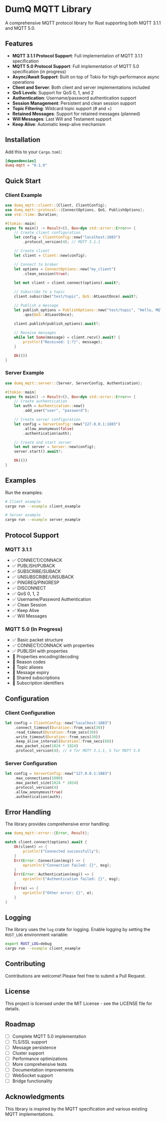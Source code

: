 # DumQ MQTT Library

A comprehensive MQTT protocol library for Rust supporting both MQTT 3.1.1 and MQTT 5.0.

## Features

- **MQTT 3.1.1 Protocol Support**: Full implementation of MQTT 3.1.1 specification
- **MQTT 5.0 Protocol Support**: Full implementation of MQTT 5.0 specification (in progress)
- **Async/Await Support**: Built on top of Tokio for high-performance async operations
- **Client and Server**: Both client and server implementations included
- **QoS Levels**: Support for QoS 0, 1, and 2
- **Authentication**: Username/password authentication support
- **Session Management**: Persistent and clean session support
- **Topic Filtering**: Wildcard topic support (# and +)
- **Retained Messages**: Support for retained messages (planned)
- **Will Messages**: Last Will and Testament support
- **Keep Alive**: Automatic keep-alive mechanism

## Installation

Add this to your `Cargo.toml`:

```toml
[dependencies]
dumq-mqtt = "0.1.0"
```

## Quick Start

### Client Example

```rust
use dumq_mqtt::client::{Client, ClientConfig};
use dumq_mqtt::protocol::{ConnectOptions, QoS, PublishOptions};
use std::time::Duration;

#[tokio::main]
async fn main() -> Result<(), Box<dyn std::error::Error>> {
    // Create client configuration
    let config = ClientConfig::new("localhost:1883")
        .protocol_version(4); // MQTT 3.1.1

    // Create client
    let client = Client::new(config);

    // Connect to broker
    let options = ConnectOptions::new("my_client")
        .clean_session(true);
    
    let mut client = client.connect(options).await?;

    // Subscribe to a topic
    client.subscribe("test/topic", QoS::AtLeastOnce).await?;

    // Publish a message
    let publish_options = PublishOptions::new("test/topic", "Hello, MQTT!")
        .qos(QoS::AtLeastOnce);
    
    client.publish(publish_options).await?;

    // Receive messages
    while let Some(message) = client.recv().await? {
        println!("Received: {:?}", message);
    }

    Ok(())
}
```

### Server Example

```rust
use dumq_mqtt::server::{Server, ServerConfig, Authentication};

#[tokio::main]
async fn main() -> Result<(), Box<dyn std::error::Error>> {
    // Create authentication
    let auth = Authentication::new()
        .add_user("user", "password");

    // Create server configuration
    let config = ServerConfig::new("127.0.0.1:1883")
        .allow_anonymous(false)
        .authentication(auth);

    // Create and start server
    let mut server = Server::new(config);
    server.start().await?;

    Ok(())
}
```

## Examples

Run the examples:

```bash
# Client example
cargo run --example client_example

# Server example
cargo run --example server_example
```

## Protocol Support

### MQTT 3.1.1

- ✅ CONNECT/CONNACK
- ✅ PUBLISH/PUBACK
- ✅ SUBSCRIBE/SUBACK
- ✅ UNSUBSCRIBE/UNSUBACK
- ✅ PINGREQ/PINGRESP
- ✅ DISCONNECT
- ✅ QoS 0, 1, 2
- ✅ Username/Password Authentication
- ✅ Clean Session
- ✅ Keep Alive
- ✅ Will Messages

### MQTT 5.0 (In Progress)

- ✅ Basic packet structure
- ✅ CONNECT/CONNACK with properties
- ✅ PUBLISH with properties
- 🔄 Properties encoding/decoding
- 🔄 Reason codes
- 🔄 Topic aliases
- 🔄 Message expiry
- 🔄 Shared subscriptions
- 🔄 Subscription identifiers

## Configuration

### Client Configuration

```rust
let config = ClientConfig::new("localhost:1883")
    .connect_timeout(Duration::from_secs(30))
    .read_timeout(Duration::from_secs(30))
    .write_timeout(Duration::from_secs(30))
    .keep_alive_interval(Duration::from_secs(60))
    .max_packet_size(1024 * 1024)
    .protocol_version(4); // 4 for MQTT 3.1.1, 5 for MQTT 5.0
```

### Server Configuration

```rust
let config = ServerConfig::new("127.0.0.1:1883")
    .max_connections(1000)
    .max_packet_size(1024 * 1024)
    .protocol_version(4)
    .allow_anonymous(true)
    .authentication(auth);
```

## Error Handling

The library provides comprehensive error handling:

```rust
use dumq_mqtt::error::{Error, Result};

match client.connect(options).await {
    Ok(client) => {
        println!("Connected successfully");
    }
    Err(Error::Connection(msg)) => {
        eprintln!("Connection failed: {}", msg);
    }
    Err(Error::Authentication(msg)) => {
        eprintln!("Authentication failed: {}", msg);
    }
    Err(e) => {
        eprintln!("Other error: {}", e);
    }
}
```

## Logging

The library uses the `log` crate for logging. Enable logging by setting the `RUST_LOG` environment variable:

```bash
export RUST_LOG=debug
cargo run --example client_example
```

## Contributing

Contributions are welcome! Please feel free to submit a Pull Request.

## License

This project is licensed under the MIT License - see the LICENSE file for details.

## Roadmap

- [ ] Complete MQTT 5.0 implementation
- [ ] TLS/SSL support
- [ ] Message persistence
- [ ] Cluster support
- [ ] Performance optimizations
- [ ] More comprehensive tests
- [ ] Documentation improvements
- [ ] WebSocket support
- [ ] Bridge functionality

## Acknowledgments

This library is inspired by the MQTT specification and various existing MQTT implementations. 